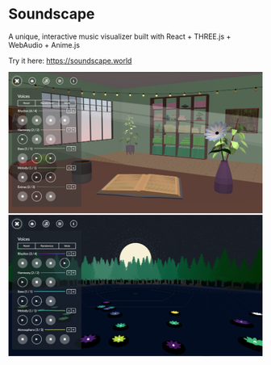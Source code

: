 # Soundscape

A unique, interactive music visualizer built with React + THREE.js + WebAudio + Anime.js

Try it here: https://soundscape.world

![Mornings Preview](./public/img/mornings_preview.png)
![Moonrise Preview](./public/img/moonrise_preview.png)
